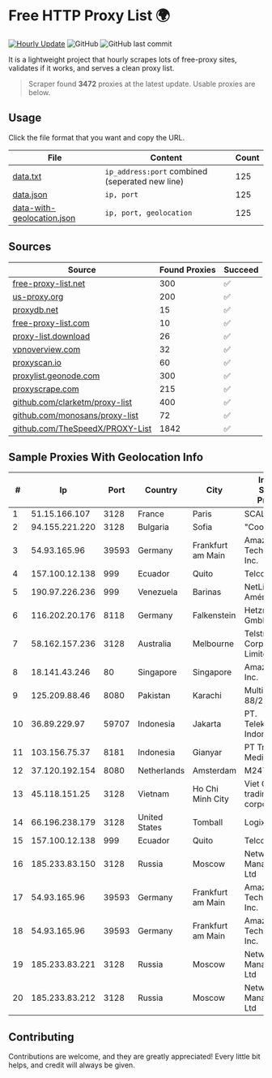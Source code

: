 
# Free HTTP Proxy List 🌍

[![Hourly Update](https://github.com/mertguvencli/http-proxy-list/actions/workflows/main.yml/badge.svg?branch=main)](https://github.com/mertguvencli/http-proxy-list/actions/workflows/main.yml)
![GitHub](https://img.shields.io/github/license/mertguvencli/http-proxy-list)
![GitHub last commit](https://img.shields.io/github/last-commit/mertguvencli/http-proxy-list)

It is a lightweight project that hourly scrapes lots of free-proxy sites, validates if it works, and serves a clean proxy list.


> Scraper found **3472** proxies at the latest update. Usable proxies are below.

## Usage

Click the file format that you want and copy the URL.


|File|Content|Count|
|----|-------|-----|
|[data.txt](https://raw.githubusercontent.com/mertguvencli/http-proxy-list/main/proxy-list/data.txt)|`ip_address:port` combined (seperated new line)|125|
|[data.json](https://raw.githubusercontent.com/mertguvencli/http-proxy-list/main/proxy-list/data.json)|`ip, port`|125|
|[data-with-geolocation.json](https://raw.githubusercontent.com/mertguvencli/http-proxy-list/main/proxy-list/data-with-geolocation.json)|`ip, port, geolocation`|125|

## Sources

|Source|Found Proxies|Succeed|
|------|-------------|-------|
|[free-proxy-list.net](https://free-proxy-list.net)|300|✅|
|[us-proxy.org](https://www.us-proxy.org)|200|✅|
|[proxydb.net](http://proxydb.net)|15|✅|
|[free-proxy-list.com](https://free-proxy-list.com/?page=&port=&type%5B%5D=http&type%5B%5D=https&up_time=0&search=Search)|10|✅|
|[proxy-list.download](https://www.proxy-list.download/HTTP)|26|✅|
|[vpnoverview.com](https://vpnoverview.com/privacy/anonymous-browsing/free-proxy-servers)|32|✅|
|[proxyscan.io](https://www.proxyscan.io)|60|✅|
|[proxylist.geonode.com](https://proxylist.geonode.com/api/proxy-list?limit=300&page=1&sort_by=lastChecked&sort_type=desc&protocols=http,https)|300|✅|
|[proxyscrape.com](https://api.proxyscrape.com/v2/?request=displayproxies&protocol=http&timeout=10000&country=all&ssl=all&anonymity=all)|215|✅|
|[github.com/clarketm/proxy-list](https://raw.githubusercontent.com/clarketm/proxy-list/master/proxy-list-raw.txt)|400|✅|
|[github.com/monosans/proxy-list](https://raw.githubusercontent.com/monosans/proxy-list/main/proxies/http.txt)|72|✅|
|[github.com/TheSpeedX/PROXY-List](https://raw.githubusercontent.com/TheSpeedX/PROXY-List/master/http.txt)|1842|✅|


## Sample Proxies With Geolocation Info

|#|Ip|Port|Country|City|Internet Service Provider|
|-|--|----|-------|----|-------------------------|
|1|51.15.166.107|3128|France|Paris|SCALEWAY|
|2|94.155.221.220|3128|Bulgaria|Sofia|"Cooolbox" AD|
|3|54.93.165.96|39593|Germany|Frankfurt am Main|Amazon Technologies Inc.|
|4|157.100.12.138|999|Ecuador|Quito|Telconet S.A|
|5|190.97.226.236|999|Venezuela|Barinas|NetLink América C.A.|
|6|116.202.20.176|8118|Germany|Falkenstein|Hetzner Online GmbH|
|7|58.162.157.236|3128|Australia|Melbourne|Telstra Corporation Limited|
|8|18.141.43.246|80|Singapore|Singapore|Amazon.com, Inc.|
|9|125.209.88.46|8080|Pakistan|Karachi|Multinet 125-88/24|
|10|36.89.229.97|59707|Indonesia|Jakarta|PT. Telekomunikasi Indonesia|
|11|103.156.75.37|8181|Indonesia|Gianyar|PT Trika Global Media|
|12|37.120.192.154|8080|Netherlands|Amsterdam|M247 Ltd|
|13|45.118.151.25|3128|Vietnam|Ho Chi Minh City|Viet Online trading service corporation|
|14|66.196.238.179|3128|United States|Tomball|Logix|
|15|157.100.12.138|999|Ecuador|Quito|Telconet S.A|
|16|185.233.83.150|3128|Russia|Moscow|Network Management Ltd|
|17|54.93.165.96|39593|Germany|Frankfurt am Main|Amazon Technologies Inc.|
|18|54.93.165.96|39593|Germany|Frankfurt am Main|Amazon Technologies Inc.|
|19|185.233.83.221|3128|Russia|Moscow|Network Management Ltd|
|20|185.233.83.212|3128|Russia|Moscow|Network Management Ltd|



## Contributing

Contributions are welcome, and they are greatly appreciated! Every
little bit helps, and credit will always be given.

